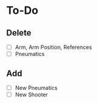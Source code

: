# To-Do

## Delete
  - [ ] Arm, Arm Position, References
  - [ ] Pneumatics

## Add
  - [ ] New Pneumatics
  - [ ] New Shooter
